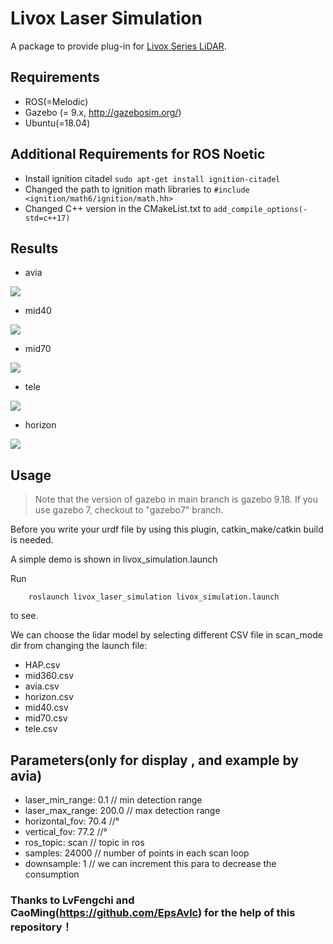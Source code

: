 # Livox Laser Simulation
A package to provide plug-in for [Livox Series LiDAR](https://www.livoxtech.com).

## Requirements
- ROS(=Melodic)
- Gazebo (= 9.x, http://gazebosim.org/)
- Ubuntu(=18.04)

## Additional Requirements for ROS Noetic
- Install ignition citadel ```sudo apt-get install ignition-citadel``` 
- Changed the path to ignition math libraries to ```#include <ignition/math6/ignition/math.hh>```
- Changed C++ version in the CMakeList.txt to  ```add_compile_options(-std=c++17)```


## Results
- avia

![](resources/avia.gif)
- mid40

![](resources/mid40.gif)
- mid70

![](resources/mid70.gif)
- tele

![](resources/tele.gif)
- horizon

![](resources/horizon.gif)

## Usage

> Note that the version of gazebo in main branch is gazebo 9.18. If you use gazebo 7, checkout to "gazebo7" branch.

Before you write your urdf file by using this plugin, catkin_make/catkin build is needed.

A simple demo is shown in livox_simulation.launch

Run 
```
    roslaunch livox_laser_simulation livox_simulation.launch
```
to see.

We can choose the lidar model by selecting different CSV file in scan_mode dir from changing the launch file:
- HAP.csv
- mid360.csv
- avia.csv
- horizon.csv
- mid40.csv
- mid70.csv
- tele.csv

## Parameters(only for display , and example by avia)

- laser_min_range: 0.1  // min detection range
- laser_max_range: 200.0  // max detection range
- horizontal_fov: 70.4   //°
- vertical_fov: 77.2    //°
- ros_topic: scan // topic in ros
- samples: 24000  // number of points in each scan loop
- downsample: 1 // we can increment this para to decrease the consumption

### Thanks to LvFengchi and CaoMing(https://github.com/EpsAvlc) for the help of this repository！

